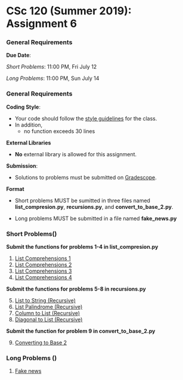 # CSc 120 (Summer 2019): Assignment 6

### General Requirements

**Due Date**:

*Short Problems*: 11:00 PM, Fri July 12

*Long Problems*: 11:00 PM, Sun July 14

### General Requirements
**Coding Style**:

* Your code should follow the [style guidelines](../coding-style.md) for the class.
* In addition,
	* no function exceeds 30 lines

**External Libraries**

* **No** external library is allowed for this assignment.

**Submission**:

* Solutions to problems must be submitted on [Gradescope](https://www.gradescope.com).

**Format**

* Short problems MUST be sumitted in three files named **list_compresion.py**, **recursions.py**, and **convert_to_base_2.py**.

* Long problems MUST be submitted in a file named **fake_news.py**

### Short Problems()

**Submit the functions for problems 1-4 in list_compresion.py**

1. [List Comprehensions 1](https://www2.cs.arizona.edu/people/philoliang/cs120/week6/lc1.html)
2. [List Comprehensions 2](https://www2.cs.arizona.edu/people/philoliang/cs120/week6/lc2.html)
3. [List Comprehensions 3](https://www2.cs.arizona.edu/people/philoliang/cs120/week6/lc3.html)
4. [List Comprehensions 4](https://www2.cs.arizona.edu/people/philoliang/cs120/week6/lc4.html)

**Submit the functions for problems 5-8 in recursions.py**

5. [List to String (Recursive)](https://www2.cs.arizona.edu/people/philoliang/cs120/week6/rs1.html)
6. [List Palindrome (Recursive)](https://www2.cs.arizona.edu/people/philoliang/cs120/week6/rs2.html)
7. [Column to List (Recursive)](https://www2.cs.arizona.edu/people/philoliang/cs120/week6/rs3.html)
8. [Diagonal to List (Recursive)](https://www2.cs.arizona.edu/people/philoliang/cs120/week6/rs4.html)

**Submit the function for problem 9 in convert_to_base_2.py**

9. [Converting to Base 2](convert2base2.md)

### Long Problems ()

1. [Fake news](https://www2.cs.arizona.edu/people/philoliang/cs120/week6/fake-news.html)



